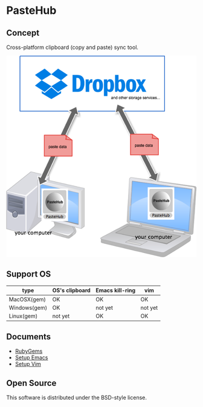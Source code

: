 PasteHub
=======================


## Concept

Cross-platform clipboard (copy and paste) sync tool.

![image](./doc/client/pastehub_architecture.png)

## Support OS

   type        | OS's clipboard |   Emacs kill-ring  |    vim    |
---------------|----------------|--------------------|-----------|
MacOSX(gem)    |        OK      |         OK         |    OK     |
Windows(gem)   |        OK      |      not yet       |  not yet  |
Linux(gem)     |      not yet   |         OK         |    OK     |

## Documents

+ [RubyGems](./doc/client/ruby_gems.md)
+ [Setup Emacs](./doc/client/setup_emacs.md)
+ [Setup Vim](./doc/client/setup_vim.md)

## Open Source

This software is distributed under the BSD-style license.
